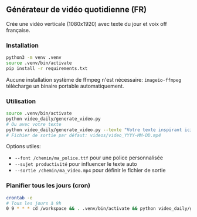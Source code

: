 ## Générateur de vidéo quotidienne (FR)

Crée une vidéo verticale (1080x1920) avec texte du jour et voix off française.

### Installation

```bash
python3 -m venv .venv
source .venv/bin/activate
pip install -r requirements.txt
```

Aucune installation système de ffmpeg n'est nécessaire: `imageio-ffmpeg` télécharge un binaire portable automatiquement.

### Utilisation

```bash
source .venv/bin/activate
python video_daily/generate_video.py
# Ou avec votre texte
python video_daily/generate_video.py --texte "Votre texte inspirant ici"
# Fichier de sortie par défaut: videos/video_YYYY-MM-DD.mp4
```

Options utiles:
- `--font /chemin/ma_police.ttf` pour une police personnalisée
- `--sujet productivité` pour influencer le texte auto
- `--sortie /chemin/ma_video.mp4` pour définir le fichier de sortie

### Planifier tous les jours (cron)

```bash
crontab -e
# Tous les jours à 9h
0 9 * * * cd /workspace && . .venv/bin/activate && python video_daily/generate_video.py >> cron.log 2>&1
```